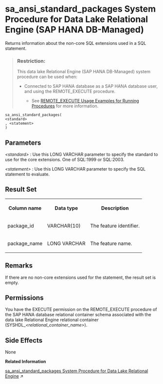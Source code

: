 <!-- loio534a9382c24b4f368bf19a9e82500a72 -->

# sa\_ansi\_standard\_packages System Procedure for Data Lake Relational Engine \(SAP HANA DB-Managed\)

Returns information about the non-core SQL extensions used in a SQL statement.



> ### Restriction:  
> This data lake Relational Engine \(SAP HANA DB-Managed\) system procedure can be used when:
> 
> -   Connected to SAP HANA database as a SAP HANA database user, and using the REMOTE\_EXECUTE procedure.
> 
>     -   See [REMOTE\_EXECUTE Usage Examples for Running Procedures](remote-execute-usage-examples-for-running-procedures-3e7f86d.md) for more information.



```
sa_ansi_standard_packages(
<standard>
, <statement>
)
```



<a name="loio534a9382c24b4f368bf19a9e82500a72__section_jsn_zr4_rrb"/>

## Parameters

  *<standard\>* 
 :   Use this LONG VARCHAR parameter to specify the standard to use for the core extensions. One of SQL:1999 or SQL:2003.

   *<statement\>* 
 :   Use this LONG VARCHAR parameter to specify the SQL statement to evaluate.

 

<a name="loio534a9382c24b4f368bf19a9e82500a72__section_ntb_1s4_rrb"/>

## Result Set


<table>
<tr>
<th valign="top">

Column name



</th>
<th valign="top">

Data type



</th>
<th valign="top">

Description



</th>
</tr>
<tr>
<td valign="top">

package\_id



</td>
<td valign="top">

VARCHAR\(10\)



</td>
<td valign="top">

The feature identifier.



</td>
</tr>
<tr>
<td valign="top">

package\_name



</td>
<td valign="top">

LONG VARCHAR



</td>
<td valign="top">

The feature name.



</td>
</tr>
</table>



<a name="loio534a9382c24b4f368bf19a9e82500a72__section_vln_1s4_rrb"/>

## Remarks

If there are no non-core extensions used for the statement, the result set is empty.



<a name="loio534a9382c24b4f368bf19a9e82500a72__section_u51_bkf_3jb"/>

## Permissions

You have the EXECUTE permission on the REMOTE\_EXECUTE procedure of the SAP HANA database relational container schema associated with the data lake Relational Engine relational container \(SYSHDL\_*<relational\_container\_name\>*\).



## Side Effects

None

**Related Information**  


[sa_ansi_standard_packages System Procedure for Data Lake Relational Engine](https://help.sap.com/viewer/19b3964099384f178ad08f2d348232a9/2023_1_QRC/en-US/3be553e66c5f1014ae7590829b8dfdbf.html "Returns information about the non-core SQL extensions used in a SQL statement.") :arrow_upper_right:

